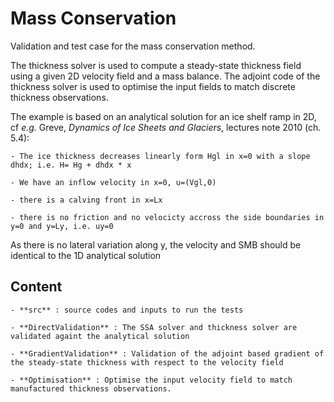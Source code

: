 # Mass Conservation

Validation and test case for the mass conservation method. 

The thickness solver is used to compute a steady-state thickness field using a given 2D velocity field and a mass balance.
The adjoint code of the thickness solver is used to optimise the input fields to match discrete thickness observations.

The example is based on an analytical solution for an ice shelf ramp in 2D, cf *e.g.* Greve, *Dynamics of Ice Sheets and Glaciers*, lectures note 2010 (ch. 5.4):

	- The ice thickness decreases linearly form Hgl in x=0 with a slope dhdx; i.e. H= Hg + dhdx * x

	- We have an inflow velocity in x=0, u=(Vgl,0)

	- there is a calving front in x=Lx

	- there is no friction and no velocicty accross the side boundaries in y=0 and y=Ly, i.e. uy=0

As there is no lateral variation along y, the velocity and SMB should be identical to the 1D analytical solution

## Content

	- **src** : source codes and inputs to run the tests

	- **DirectValidation** : The SSA solver and thickness solver are validated againt the analytical solution

	- **GradientValidation** : Validation of the adjoint based gradient of the steady-state thickness with respect to the velocity field

	- **Optimisation** : Optimise the input velocity field to match manufactured thickness observations. 
